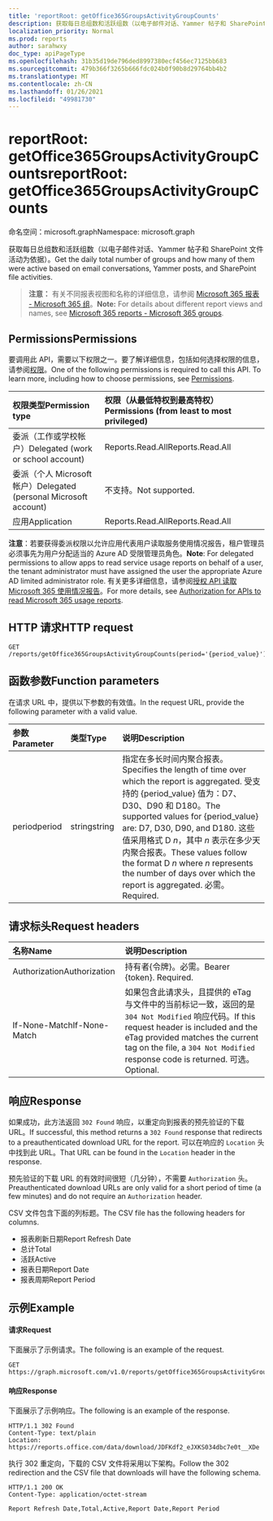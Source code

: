 ```yaml
---
title: 'reportRoot: getOffice365GroupsActivityGroupCounts'
description: 获取每日总组数和活跃组数（以电子邮件对话、Yammer 帖子和 SharePoint 文件活动为依据）。
localization_priority: Normal
ms.prod: reports
author: sarahwxy
doc_type: apiPageType
ms.openlocfilehash: 31b35d19de796ded8997380ecf456ec7125bb683
ms.sourcegitcommit: 479b366f3265b666fdc024b0f90b8d29764bb4b2
ms.translationtype: MT
ms.contentlocale: zh-CN
ms.lasthandoff: 01/26/2021
ms.locfileid: "49981730"
---
```

# <a name="reportroot-getoffice365groupsactivitygroupcounts"></a><span data-ttu-id="212b5-103">reportRoot: getOffice365GroupsActivityGroupCounts</span><span class="sxs-lookup"><span data-stu-id="212b5-103">reportRoot: getOffice365GroupsActivityGroupCounts</span></span>

<span data-ttu-id="212b5-104">命名空间：microsoft.graph</span><span class="sxs-lookup"><span data-stu-id="212b5-104">Namespace: microsoft.graph</span></span>

<span data-ttu-id="212b5-105">获取每日总组数和活跃组数（以电子邮件对话、Yammer 帖子和 SharePoint 文件活动为依据）。</span><span class="sxs-lookup"><span data-stu-id="212b5-105">Get the daily total number of groups and how many of them were active based on email conversations, Yammer posts, and SharePoint file activities.</span></span>

> <span data-ttu-id="212b5-106">**注意：** 有关不同报表视图和名称的详细信息，请参阅 [Microsoft 365 报表 - Microsoft 365 组](https://support.office.com/client/Office-365-groups-a27f1a99-3557-4f85-9560-a28e3d822a40)。</span><span class="sxs-lookup"><span data-stu-id="212b5-106">**Note:** For details about different report views and names, see [Microsoft 365 reports - Microsoft 365 groups](https://support.office.com/client/Office-365-groups-a27f1a99-3557-4f85-9560-a28e3d822a40).</span></span>

## <a name="permissions"></a><span data-ttu-id="212b5-107">Permissions</span><span class="sxs-lookup"><span data-stu-id="212b5-107">Permissions</span></span>

<span data-ttu-id="212b5-p101">要调用此 API，需要以下权限之一。要了解详细信息，包括如何选择权限的信息，请参阅[权限](/graph/permissions-reference)。</span><span class="sxs-lookup"><span data-stu-id="212b5-p101">One of the following permissions is required to call this API. To learn more, including how to choose permissions, see [Permissions](/graph/permissions-reference).</span></span>

| <span data-ttu-id="212b5-110">权限类型</span><span class="sxs-lookup"><span data-stu-id="212b5-110">Permission type</span></span>                        | <span data-ttu-id="212b5-111">权限（从最低特权到最高特权）</span><span class="sxs-lookup"><span data-stu-id="212b5-111">Permissions (from least to most privileged)</span></span> |
| :------------------------------------- | :--------------------------------------- |
| <span data-ttu-id="212b5-112">委派（工作或学校帐户）</span><span class="sxs-lookup"><span data-stu-id="212b5-112">Delegated (work or school account)</span></span>     | <span data-ttu-id="212b5-113">Reports.Read.All</span><span class="sxs-lookup"><span data-stu-id="212b5-113">Reports.Read.All</span></span>                         |
| <span data-ttu-id="212b5-114">委派（个人 Microsoft 帐户）</span><span class="sxs-lookup"><span data-stu-id="212b5-114">Delegated (personal Microsoft account)</span></span> | <span data-ttu-id="212b5-115">不支持。</span><span class="sxs-lookup"><span data-stu-id="212b5-115">Not supported.</span></span>                           |
| <span data-ttu-id="212b5-116">应用</span><span class="sxs-lookup"><span data-stu-id="212b5-116">Application</span></span>                            | <span data-ttu-id="212b5-117">Reports.Read.All</span><span class="sxs-lookup"><span data-stu-id="212b5-117">Reports.Read.All</span></span>                         |

<span data-ttu-id="212b5-118">**注意**：若要获得委派权限以允许应用代表用户读取服务使用情况报告，租户管理员必须事先为用户分配适当的 Azure AD 受限管理员角色。</span><span class="sxs-lookup"><span data-stu-id="212b5-118">**Note**: For delegated permissions to allow apps to read service usage reports on behalf of a user, the tenant administrator must have assigned the user the appropriate Azure AD limited administrator role.</span></span> <span data-ttu-id="212b5-119">有关更多详细信息，请参阅[授权 API 读取 Microsoft 365 使用情况报告](/graph/reportroot-authorization)。</span><span class="sxs-lookup"><span data-stu-id="212b5-119">For more details, see [Authorization for APIs to read Microsoft 365 usage reports](/graph/reportroot-authorization).</span></span>

## <a name="http-request"></a><span data-ttu-id="212b5-120">HTTP 请求</span><span class="sxs-lookup"><span data-stu-id="212b5-120">HTTP request</span></span>


<!-- { "blockType": "ignored" } --> 

```http
GET /reports/getOffice365GroupsActivityGroupCounts(period='{period_value}')
```

## <a name="function-parameters"></a><span data-ttu-id="212b5-121">函数参数</span><span class="sxs-lookup"><span data-stu-id="212b5-121">Function parameters</span></span>

<span data-ttu-id="212b5-122">在请求 URL 中，提供以下参数的有效值。</span><span class="sxs-lookup"><span data-stu-id="212b5-122">In the request URL, provide the following parameter with a valid value.</span></span>

| <span data-ttu-id="212b5-123">参数</span><span class="sxs-lookup"><span data-stu-id="212b5-123">Parameter</span></span> | <span data-ttu-id="212b5-124">类型</span><span class="sxs-lookup"><span data-stu-id="212b5-124">Type</span></span>   | <span data-ttu-id="212b5-125">说明</span><span class="sxs-lookup"><span data-stu-id="212b5-125">Description</span></span>                              |
| :-------- | :----- | :--------------------------------------- |
| <span data-ttu-id="212b5-126">period</span><span class="sxs-lookup"><span data-stu-id="212b5-126">period</span></span>    | <span data-ttu-id="212b5-127">string</span><span class="sxs-lookup"><span data-stu-id="212b5-127">string</span></span> | <span data-ttu-id="212b5-128">指定在多长时间内聚合报表。</span><span class="sxs-lookup"><span data-stu-id="212b5-128">Specifies the length of time over which the report is aggregated.</span></span> <span data-ttu-id="212b5-129">受支持的 {period_value} 值为：D7、D30、D90 和 D180。</span><span class="sxs-lookup"><span data-stu-id="212b5-129">The supported values for {period_value} are: D7, D30, D90, and D180.</span></span> <span data-ttu-id="212b5-130">这些值采用格式 D *n*，其中 *n* 表示在多少天内聚合报表。</span><span class="sxs-lookup"><span data-stu-id="212b5-130">These values follow the format D *n* where *n* represents the number of days over which the report is aggregated.</span></span> <span data-ttu-id="212b5-131">必需。</span><span class="sxs-lookup"><span data-stu-id="212b5-131">Required.</span></span> |

## <a name="request-headers"></a><span data-ttu-id="212b5-132">请求标头</span><span class="sxs-lookup"><span data-stu-id="212b5-132">Request headers</span></span>

| <span data-ttu-id="212b5-133">名称</span><span class="sxs-lookup"><span data-stu-id="212b5-133">Name</span></span>          | <span data-ttu-id="212b5-134">说明</span><span class="sxs-lookup"><span data-stu-id="212b5-134">Description</span></span>                              |
| :------------ | :--------------------------------------- |
| <span data-ttu-id="212b5-135">Authorization</span><span class="sxs-lookup"><span data-stu-id="212b5-135">Authorization</span></span> | <span data-ttu-id="212b5-p104">持有者{令牌}。必需。</span><span class="sxs-lookup"><span data-stu-id="212b5-p104">Bearer {token}. Required.</span></span>                |
| <span data-ttu-id="212b5-138">If-None-Match</span><span class="sxs-lookup"><span data-stu-id="212b5-138">If-None-Match</span></span> | <span data-ttu-id="212b5-139">如果包含此请求头，且提供的 eTag 与文件中的当前标记一致，返回的是 `304 Not Modified` 响应代码。</span><span class="sxs-lookup"><span data-stu-id="212b5-139">If this request header is included and the eTag provided matches the current tag on the file, a `304 Not Modified` response code is returned.</span></span> <span data-ttu-id="212b5-140">可选。</span><span class="sxs-lookup"><span data-stu-id="212b5-140">Optional.</span></span> |

## <a name="response"></a><span data-ttu-id="212b5-141">响应</span><span class="sxs-lookup"><span data-stu-id="212b5-141">Response</span></span>

<span data-ttu-id="212b5-142">如果成功，此方法返回 `302 Found` 响应，以重定向到报表的预先验证的下载 URL。</span><span class="sxs-lookup"><span data-stu-id="212b5-142">If successful, this method returns a `302 Found` response that redirects to a preauthenticated download URL for the report.</span></span> <span data-ttu-id="212b5-143">可以在响应的 `Location` 头中找到此 URL。</span><span class="sxs-lookup"><span data-stu-id="212b5-143">That URL can be found in the `Location` header in the response.</span></span>

<span data-ttu-id="212b5-144">预先验证的下载 URL 的有效时间很短（几分钟），不需要 `Authorization` 头。</span><span class="sxs-lookup"><span data-stu-id="212b5-144">Preauthenticated download URLs are only valid for a short period of time (a few minutes) and do not require an `Authorization` header.</span></span>

<span data-ttu-id="212b5-145">CSV 文件包含下面的列标题。</span><span class="sxs-lookup"><span data-stu-id="212b5-145">The CSV file has the following headers for columns.</span></span>

- <span data-ttu-id="212b5-146">报表刷新日期</span><span class="sxs-lookup"><span data-stu-id="212b5-146">Report Refresh Date</span></span>
- <span data-ttu-id="212b5-147">总计</span><span class="sxs-lookup"><span data-stu-id="212b5-147">Total</span></span>
- <span data-ttu-id="212b5-148">活跃</span><span class="sxs-lookup"><span data-stu-id="212b5-148">Active</span></span>
- <span data-ttu-id="212b5-149">报表日期</span><span class="sxs-lookup"><span data-stu-id="212b5-149">Report Date</span></span>
- <span data-ttu-id="212b5-150">报表周期</span><span class="sxs-lookup"><span data-stu-id="212b5-150">Report Period</span></span>

## <a name="example"></a><span data-ttu-id="212b5-151">示例</span><span class="sxs-lookup"><span data-stu-id="212b5-151">Example</span></span>

#### <a name="request"></a><span data-ttu-id="212b5-152">请求</span><span class="sxs-lookup"><span data-stu-id="212b5-152">Request</span></span>

<span data-ttu-id="212b5-153">下面展示了示例请求。</span><span class="sxs-lookup"><span data-stu-id="212b5-153">The following is an example of the request.</span></span>


<!--{
  "blockType": "ignored",
  "isComposable": true,
  "name": "reportroot_getoffice365groupsactivitygroupcounts"
}-->

```msgraph-interactive
GET https://graph.microsoft.com/v1.0/reports/getOffice365GroupsActivityGroupCounts(period='D7')
```


#### <a name="response"></a><span data-ttu-id="212b5-154">响应</span><span class="sxs-lookup"><span data-stu-id="212b5-154">Response</span></span>

<span data-ttu-id="212b5-155">下面展示了示例响应。</span><span class="sxs-lookup"><span data-stu-id="212b5-155">The following is an example of the response.</span></span>

<!-- {
  "blockType": "response",
  "truncated": true,
  "@odata.type": "microsoft.graph.report"
} -->

```http
HTTP/1.1 302 Found
Content-Type: text/plain
Location: https://reports.office.com/data/download/JDFKdf2_eJXKS034dbc7e0t__XDe
```

<span data-ttu-id="212b5-156">执行 302 重定向，下载的 CSV 文件将采用以下架构。</span><span class="sxs-lookup"><span data-stu-id="212b5-156">Follow the 302 redirection and the CSV file that downloads will have the following schema.</span></span>

<!-- { "blockType": "ignored" } --> 

```http
HTTP/1.1 200 OK
Content-Type: application/octet-stream

Report Refresh Date,Total,Active,Report Date,Report Period
```
<!-- uuid: 8fcb5dbc-d5aa-4681-8e31-b001d5168d79 
2015-10-25 14:57:30 UTC -->
<!-- {
  "type": "#page.annotation",
  "description": "Example",
  "keywords": "",
  "section": "documentation",
  "tocPath": "",
  "suppressions": [
  ]
}-->

